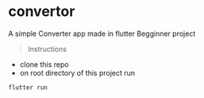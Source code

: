 # convertor

A simple Converter app made in flutter
Begginner project

>Instructions

- clone this repo
- on root directory of this project run
```
flutter run 
```
